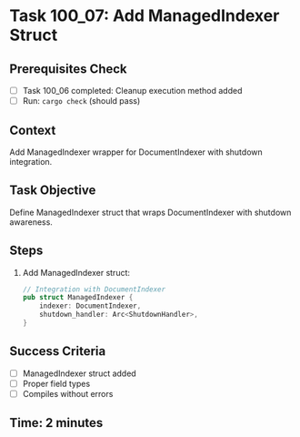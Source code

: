 # Task 100_07: Add ManagedIndexer Struct

## Prerequisites Check
- [ ] Task 100_06 completed: Cleanup execution method added
- [ ] Run: `cargo check` (should pass)

## Context
Add ManagedIndexer wrapper for DocumentIndexer with shutdown integration.

## Task Objective
Define ManagedIndexer struct that wraps DocumentIndexer with shutdown awareness.

## Steps
1. Add ManagedIndexer struct:
   ```rust
   // Integration with DocumentIndexer
   pub struct ManagedIndexer {
       indexer: DocumentIndexer,
       shutdown_handler: Arc<ShutdownHandler>,
   }
   ```

## Success Criteria
- [ ] ManagedIndexer struct added
- [ ] Proper field types
- [ ] Compiles without errors

## Time: 2 minutes
